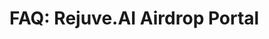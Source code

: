 # **FAQ: Rejuve.AI Airdrop Portal**  

<AccordionItem :id="1">
    <template #title>
        <strong>1. Who is eligible for the Rejuve.AI Airdrop?</strong>
    </template>
    <template #description>
        <p>To qualify for the airdrop, you must have held <strong>SingularityNET’s AGIX tokens</strong> at the time of the <strong>AGIX merger vote snapshot on April 4, 2024</strong>. Eligible holdings include:</p>
        <ul>
            <li><strong>AGIX tokens held in private wallets</strong></li>
            <li><strong>AGIX tokens staked in SingularityNET.io or SingularityDAO.ai pools</strong></li>
            <li><strong>AGIX tokens provided as liquidity in DeFi platforms</strong></li>
        </ul>
        <p>⚠ <strong>AGIX tokens acquired after the migration to ASI do not qualify.</strong></p>
    </template>
</AccordionItem>

<AccordionItem :id="2">
    <template #title>
        <strong>2. I had AGIX tokens before the snapshot, but I am not eligible. Why?</strong>
    </template>
    <template #description>
        <p>If your wallet does not show eligibility, check the <strong>last transaction history</strong> of your AGIX tokens. If you <strong>moved or withdrew your tokens before April 4, 2024</strong>, your wallet will not qualify for the airdrop.</p>
    </template>
</AccordionItem>

<AccordionItem :id="3">
    <template #title>
        <strong>3. How do I register for the airdrop?</strong>
    </template>
    <template #description>
        <ol>
            <li>Go to the <strong><a href="https://rejuve-airdrop.singularitynet.io/" target="_blank">Rejuve.AI Airdrop Portal</a></strong>.</li>
            <li><strong>Connect your Ethereum wallet</strong> (if you held AGIX on Ethereum) or <strong>your Cardano wallet</strong> (if you held AGIX on Cardano).</li>
            <li><strong>Sign the transaction</strong> (no fees, except for Ledger on Cardano).</li>
            <li>You are now registered for the current epoch!</li>
        </ol>
        <p>⚠ <strong>You must register for each epoch separately.</strong> If you miss an epoch, you will not be able to claim tokens for that period.</p>
    </template>
</AccordionItem>

<AccordionItem :id="4">
    <template #title>
        <strong>4. My wallet won’t connect. What should I do?</strong>
    </template>
    <template #description>
        <p>Try the following steps:</p>
        <ol>
            <li><strong>Clear your browser’s cache and cookies</strong>.</li>
            <li><strong>Disable and re-enable the Wallet extension</strong>.</li>
            <li><strong>Ensure you are using the correct account</strong> in your wallet.</li>
            <li><strong>Disable VPN</strong>, if enabled.</li>
            <li><strong>Ensure you are on the correct network</strong>:
                <ul>
                    <li><strong>For MetaMask</strong> → Select <strong>Ethereum Mainnet</strong></li>
                    <li><strong>For Cardano wallets</strong> → Select <strong>Cardano Mainnet</strong></li>
                </ul>
            </li>
        </ol>
        <p>If the issue persists:</p>
        <ul>
            <li><strong>Open the developer console</strong> (<code>F12</code> or <code>Ctrl + Shift + I</code> on Windows/Linux, <code>Cmd + Option + I</code> on Mac).</li>
            <li>Go to the <strong>Console</strong> tab, refresh the page (<code>Ctrl + Shift + R</code>), try connecting again, and take a <strong>screenshot</strong> of any error messages.</li>
            <li><strong>Send the screenshot to support</strong>.</li>
        </ul>
    </template>
</AccordionItem> 

 <AccordionItem :id="5">
    <template #title>
        <strong>5. Can I connect from a mobile device?</strong>
    </template>
    <template #description>
        <ul>
            <li><strong>MetaMask Users:</strong> Use the <strong>built-in browser</strong> inside the <strong>MetaMask app</strong> to access the <strong><a href="https://rejuve-airdrop.singularitynet.io/" target="_blank">Rejuve.AI Airdrop Portal</a></strong>.</li>
            <li><strong>Cardano Wallet Users:</strong> <strong>Mobile wallets are not supported</strong>. You must use a <strong>computer</strong> to register and claim tokens.</li>
        </ul>
    </template>
</AccordionItem>

<AccordionItem :id="6">
    <template #title>
        <strong>6. My wallet was previously in Nami. How can I register now?</strong>
    </template>
    <template #description>
        <p>Nami Wallet has been <strong>merged into Lace Wallet</strong>. You can simply <strong>use Lace Wallet</strong> to connect and complete the registration.</p>
    </template>
</AccordionItem>

<AccordionItem :id="7">
    <template #title>
        <strong>7. If I use a hardware wallet, can I register?</strong>
    </template>
    <template #description>
        <p>Yes! <strong>Ledger and Trezor are supported</strong> for both <strong>Ethereum and Cardano</strong> networks. You can register and claim your tokens without issues.</p>
    </template>
</AccordionItem>

<AccordionItem :id="8">
    <template #title>
        <strong>8. I get the error “MetaMask is not the expected network.” What should I do?</strong>
    </template>
    <template #description>
        <p>Ensure that you have <strong>Ethereum Mainnet</strong> selected in <strong>MetaMask</strong>. If you are connected to another network (e.g., Binance Smart Chain or Polygon), switch back to Ethereum Mainnet and try again.</p>
    </template>
</AccordionItem>

<AccordionItem :id="9">
    <template #title>
        <strong>9. When can I claim my tokens?</strong>
    </template>
    <template #description>
        <p>The airdrop is divided into <strong>four epochs</strong>, each lasting three months:</p>
        <ul>
            <p>✅<strong>Month 1:</strong> Registration period</p>
            <p>✅<strong>Months 2 and 3:</strong> Claim period</p>
        </ul>
        <p><strong>Epoch dates:</strong></p>
        <ul>
            <li><strong>Epoch 1:</strong> March 3, 2025 – May 31, 2025</li>
            <li><strong>Epoch 2:</strong> June 1, 2025 – August 31, 2025</li>
            <li><strong>Epoch 3:</strong> September 1, 2025 – November 30, 2025</li>
            <li><strong>Epoch 4:</strong> December 1, 2025 – February 28, 2026</li>
        </ul>
        <p>📌 <strong>Final deadline:</strong> May 31, 2026 – <strong>all unclaimed tokens will be returned to Rejuve.AI.</strong></p>
    </template>
</AccordionItem>

 <AccordionItem :id="10">
    <template #title>
        <strong>10. I had AGIX in Trust Wallet before the merge. Can I register?</strong>
    </template>
    <template #description>
        <p>If you held <strong>AGIX in Trust Wallet</strong>, you must <strong>import your wallet into a supported one</strong>:</p>
        <ul>
            <li><strong>For AGIX on Ethereum</strong> → Import into <strong>MetaMask</strong> using your <strong>mnemonic phrase or private key</strong>.</li>
            <li><strong>For AGIX on Cardano</strong> → Import into <strong>Lace, Eternl, Gero, or Yoroi</strong>.</li>
        </ul>
        <p>After importing, you can proceed with registration.</p>
    </template>
</AccordionItem>

<AccordionItem :id="11">
    <template #title>
        <strong>11. I am getting a “spinning circle” when trying to access the portal. What should I do?</strong>
    </template>
    <template #description>
        <p>This often happens if you have a <strong>VPN enabled</strong>. Try <strong>disabling your VPN</strong> and refreshing the page.</p>
        <p>If the issue persists:</p>
        <ol>
            <li>Open the <strong>developer console</strong> (<code>F12</code> → Console tab).</li>
            <li>Press <strong>Ctrl + Shift + R</strong> to refresh the page.</li>
            <li>Wait <strong>a couple of minutes</strong>.</li>
            <li>Take a <strong>screenshot of the Console tab</strong>.</li>
            <li>Send the screenshot to <strong>Support</strong> for further investigation.</li>
        </ol>
    </template>
</AccordionItem>

<AccordionItem :id="12">
    <template #title>
        <strong>12. I registered, what’s next?</strong>
    </template>
    <template #description>
        <p>Once registered, <strong>wait for the claim window to open</strong>. When it does:</p>
        <ol>
            <li>Connect your <strong>Cardano wallet</strong>.</li>
            <li>Sign the transaction to <strong>claim your tokens</strong>.</li>
            <li>Tokens will be distributed to your <strong>Cardano wallet</strong>.</li>
        </ol>
        <p>⚠ <strong>If you miss the registration for an epoch, you cannot claim tokens for that period.</strong></p>
    </template>
</AccordionItem>

<AccordionItem :id="13">
    <template #title>
        <strong>13. Can I claim all tokens at once?</strong>
    </template>
    <template #description>
        <p>Yes, you can <strong>accumulate tokens over multiple epochs</strong> and claim them together in the final epoch to <strong>save on fees</strong>.</p>
    </template>
</AccordionItem>

<AccordionItem :id="14">
    <template #title>
        <strong>14. I get "UTxO Balance Insufficient" error. What should I do?</strong>
    </template>
    <template #description>
        <p>This error occurs when your Cardano wallet doesn't have enough UTxO (unspent transaction outputs) to cover the transaction fee. To resolve this:</p>
        <ol>
            <li><strong>Deposit at least 5 ADA</strong> into your wallet to cover transaction fees.</li>
            <li><strong>OR perform a self-transfer</strong> to consolidate your UTxOs:
                <ul>
                    <li>Send a transaction <strong>to your own wallet address</strong> (same address).</li>
                    <li>Amount can be <strong>5 ADA</strong> or more.</li>
                    <li>This will combine multiple small UTxOs into one larger UTxO.</li>
                </ul>
            </li>
        </ol>
        <p>After completing either of these steps, try claiming your tokens again.</p>
    </template>
</AccordionItem>

<AccordionItem :id="15">
    <template #title>
        <strong>15. How does the claim process work if my eligible wallet was Cardano-based?</strong>
    </template>
    <template #description>
        <p>The claim process if your elegible wallet - Cardano involves two authorization steps and typically takes about 1 hour:</p>
        <ol>
            <li><strong>Claim button</strong> - initiate the token claim process</li>
            <li><strong>Sign the first transaction</strong> (without sending any ADA)</li>
            <li><strong>Sign the second transaction</strong> - confirm the transaction sending 1.5 ADA + network fee to cover token transfer costs</li>
            <li><strong>Wait approximately 1 hour</strong> for processing</li>
            <li><strong>Success</strong> - tokens will appear in your wallet</li>
        </ol>
        <p>If you don't receive your tokens after this period:</p>
        <ul>
            <li>Contact technical support by submitting a request through <strong>CONTACT US</strong> on the <a href="https://rejuve-airdrop.singularitynet.io/" target="_blank">Rejuve.AI Airdrop Portal</a>.</li>
        </ul>
    </template>
</AccordionItem>

<AccordionItem :id="16">
    <template #title>
        <strong>16. How does the claim process work if my eligible wallet was Ethereum-based?</strong>
    </template>
    <template #description>
        <p>The claim process if your elegible wallet - Ethereum involves three authorization steps and typically takes about 1 hour:</p>
        <ol>
            <li><strong>Claim button</strong> - initiate the token claim process</li>
            <li><strong>First Ethereum wallet signature</strong> - connect your receiving wallet and approve the data update to generate your registration ID</li>
            <li><strong>Second Ethereum wallet signature</strong> - verify the message containing your registration ID</li>
            <li><strong>Cardano wallet signature</strong> - confirm the transaction sending 1.5 ADA + network fee to cover token transfer costs</li>
            <li><strong>Wait approximately 1 hour</strong> for processing</li>
            <li><strong>Success</strong> - tokens will appear in your wallet</li>
        </ol>
        <p>If you don't receive your tokens after this period:</p>
        <ul>
            <li>Contact technical support by submitting a request through <strong>CONTACT US</strong> on the <a href="https://rejuve-airdrop.singularitynet.io/" target="_blank">Rejuve.AI Airdrop Portal</a>.</li>
        </ul>
    </template>
</AccordionItem>